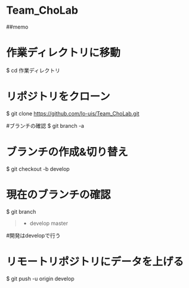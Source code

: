 # Team_ChoLab

##memo
# 作業ディレクトリに移動
$ cd 作業ディレクトリ
# リポジトリをクローン
$ git clone https://github.com/lo-uis/Team_ChoLab.git

#ブランチの確認
$ git branch -a

# ブランチの作成&切り替え
$ git checkout -b develop
# 現在のブランチの確認
$ git branch
> * develop
>   master

#開発はdevelopで行う
# リモートリポジトリにデータを上げる
$ git push -u origin develop
